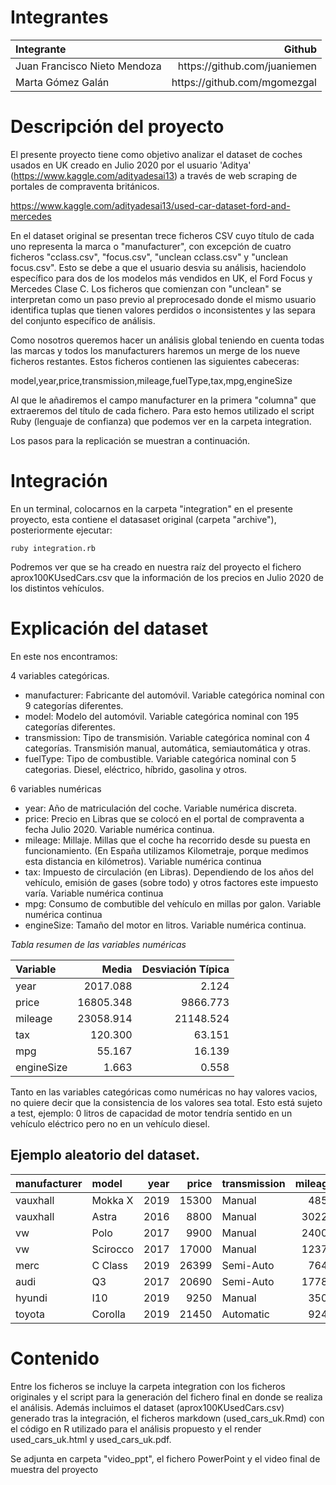 # Integrantes

<table class="table table-condensed">
<thead>
<tr class="header">
<th align="left">Integrante</th>
<th align="right">Github</th>
</tr>
</thead>
<tbody>
<tr class="odd">
<td align="left">Juan Francisco Nieto Mendoza</td>
<td align="right">https://github.com/juaniemen</td>
</tr>
<tr class="even">
<td align="left">Marta Gómez Galán</td>
<td align="right">https://github.com/mgomezgal</td>
</tr>
</tbody>
</table>
 
 


# Descripción del proyecto

El presente proyecto tiene como objetivo analizar el dataset de coches usados en UK creado en Julio 2020 por el usuario 'Aditya' (https://www.kaggle.com/adityadesai13) a través de web scraping de portales de compraventa británicos.

https://www.kaggle.com/adityadesai13/used-car-dataset-ford-and-mercedes

En el dataset original se presentan trece ficheros CSV cuyo título de cada uno representa la marca o "manufacturer", con excepción de cuatro ficheros "cclass.csv", "focus.csv", "unclean cclass.csv" y "unclean focus.csv". Esto se debe a que el usuario desvia su análisis, haciendolo específico para dos de los modelos más vendidos en UK, el Ford Focus y Mercedes Clase C. Los ficheros que comienzan con "unclean" se interpretan como un paso previo al preprocesado donde el mismo usuario identifica tuplas que tienen valores perdidos o inconsistentes y las separa del conjunto específico de análisis.

Como nosotros queremos hacer un análisis global teniendo en cuenta todas las marcas y todos los manufacturers haremos un merge de los nueve ficheros restantes. Estos ficheros contienen las siguientes cabeceras:

model,year,price,transmission,mileage,fuelType,tax,mpg,engineSize

Al que le añadiremos el campo manufacturer en la primera "columna" que extraeremos del título de cada fichero. Para esto hemos utilizado el script Ruby (lenguaje de confianza) que podemos ver en la carpeta integration.

Los pasos para la replicación se muestran a continuación.

# Integración

En un terminal, colocarnos en la carpeta "integration" en el presente proyecto, esta contiene el datasaset original (carpeta "archive"), posteriormente ejecutar:

```ruby integration.rb```

Podremos ver que se ha creado en nuestra raíz del proyecto el fichero aprox100KUsedCars.csv que la información de los precios en Julio 2020  de los distintos vehículos.

# Explicación del dataset

En este nos encontramos:

4 variables categóricas.

  * manufacturer: Fabricante del automóvil. Variable categórica nominal con 9 categorías diferentes.
  * model: Modelo del automóvil. Variable categórica nominal con 195 categorías diferentes.
  * transmission: Tipo de transmisión. Variable categórica nominal con 4 categorías. Transmisión manual, automática, semiautomática y otras.
  * fuelType: Tipo de combustible. Variable categórica nominal con 5 categorias. Diesel, eléctrico, híbrido, gasolina y otros.

6 variables numéricas
  
  * year: Año de matriculación del coche. Variable numérica discreta.
  * price:	Precio en Libras que se colocó en el portal de compraventa a fecha Julio 2020. Variable numérica continua.
  * mileage:	Millaje. Millas que el coche ha recorrido desde su puesta en funcionamiento. (En España utilizamos Kilometraje, porque medimos esta distancia en kilómetros). Variable numérica continua
  * tax:  Impuesto de circulación (en Libras). Dependiendo de los años del vehículo, emisión de gases (sobre todo) y otros factores este impuesto varía. Variable numérica continua
  * mpg:  Consumo de combutible del vehículo en millas por galon. Variable numérica continua
  * engineSize: Tamaño del motor en litros. Variable numérica continua.

_Tabla resumen de las variables numéricas_
<table class="table table-condensed">
<thead>
<tr class="header">
<th align="left">Variable</th>
<th align="right">Media</th>
<th align="right">Desviación Típica</th>
</tr>
</thead>
<tbody>
<tr class="odd">
<td align="left">year</td>
<td align="right">2017.088</td>
<td align="right">2.124</td>
</tr>
<tr class="even">
<td align="left">price</td>
<td align="right">16805.348</td>
<td align="right">9866.773</td>
</tr>
<tr class="odd">
<td align="left">mileage</td>
<td align="right">23058.914</td>
<td align="right">21148.524</td>
</tr>
<tr class="even">
<td align="left">tax</td>
<td align="right">120.300</td>
<td align="right">63.151</td>
</tr>
<tr class="odd">
<td align="left">mpg</td>
<td align="right">55.167</td>
<td align="right">16.139</td>
</tr>
<tr class="even">
<td align="left">engineSize</td>
<td align="right">1.663</td>
<td align="right">0.558</td>
</tr>
</tbody>
</table>

Tanto en las variables categóricas como numéricas no hay valores vacios, no quiere decir que la consistencia de los valores sea total. Esto está sujeto a test, ejemplo: 0 litros de capacidad de motor tendría sentido en un vehículo eléctrico pero no en un vehículo diesel.

## Ejemplo aleatorio del dataset.

<table class="table table-condensed">
<thead>
<tr class="header">
<th align="left">manufacturer</th>
<th align="left">model</th>
<th align="right">year</th>
<th align="right">price</th>
<th align="left">transmission</th>
<th align="right">mileage</th>
<th align="left">fuelType</th>
<th align="right">tax</th>
<th align="right">mpg</th>
<th align="right">engineSize</th>
</tr>
</thead>
<tbody>
<tr class="odd">
<td align="left">vauxhall</td>
<td align="left">Mokka X</td>
<td align="right">2019</td>
<td align="right">15300</td>
<td align="left">Manual</td>
<td align="right">4855</td>
<td align="left">Petrol</td>
<td align="right">145</td>
<td align="right">39.2</td>
<td align="right">1.4</td>
</tr>
<tr class="even">
<td align="left">vauxhall</td>
<td align="left">Astra</td>
<td align="right">2016</td>
<td align="right">8800</td>
<td align="left">Manual</td>
<td align="right">30223</td>
<td align="left">Diesel</td>
<td align="right">0</td>
<td align="right">76.3</td>
<td align="right">1.6</td>
</tr>
<tr class="odd">
<td align="left">vw</td>
<td align="left">Polo</td>
<td align="right">2017</td>
<td align="right">9900</td>
<td align="left">Manual</td>
<td align="right">24000</td>
<td align="left">Petrol</td>
<td align="right">150</td>
<td align="right">60.1</td>
<td align="right">1.2</td>
</tr>
<tr class="even">
<td align="left">vw</td>
<td align="left">Scirocco</td>
<td align="right">2017</td>
<td align="right">17000</td>
<td align="left">Manual</td>
<td align="right">12377</td>
<td align="left">Diesel</td>
<td align="right">145</td>
<td align="right">53.3</td>
<td align="right">2.0</td>
</tr>
<tr class="odd">
<td align="left">merc</td>
<td align="left">C Class</td>
<td align="right">2019</td>
<td align="right">26399</td>
<td align="left">Semi-Auto</td>
<td align="right">7645</td>
<td align="left">Petrol</td>
<td align="right">145</td>
<td align="right">47.1</td>
<td align="right">1.5</td>
</tr>
<tr class="even">
<td align="left">audi</td>
<td align="left">Q3</td>
<td align="right">2017</td>
<td align="right">20690</td>
<td align="left">Semi-Auto</td>
<td align="right">17787</td>
<td align="left">Diesel</td>
<td align="right">150</td>
<td align="right">53.3</td>
<td align="right">2.0</td>
</tr>
<tr class="odd">
<td align="left">hyundi</td>
<td align="left">I10</td>
<td align="right">2019</td>
<td align="right">9250</td>
<td align="left">Manual</td>
<td align="right">3500</td>
<td align="left">Petrol</td>
<td align="right">145</td>
<td align="right">49.6</td>
<td align="right">1.0</td>
</tr>
<tr class="even">
<td align="left">toyota</td>
<td align="left">Corolla</td>
<td align="right">2019</td>
<td align="right">21450</td>
<td align="left">Automatic</td>
<td align="right">9244</td>
<td align="left">Hybrid</td>
<td align="right">140</td>
<td align="right">85.6</td>
<td align="right">1.8</td>
</tr>
</tbody>
</table>

# Contenido
Entre los ficheros se incluye la carpeta integration con los ficheros originales y el script para la generación del fichero final en donde se realiza el análisis.
Además incluimos el dataset (aprox100KUsedCars.csv) generado tras la integración, el ficheros markdown (used_cars_uk.Rmd) con el código en R utilizado para el análisis propuesto y el render used_cars_uk.html y used_cars_uk.pdf.

Se adjunta en carpeta "video_ppt", el fichero PowerPoint y el video final de muestra del proyecto





